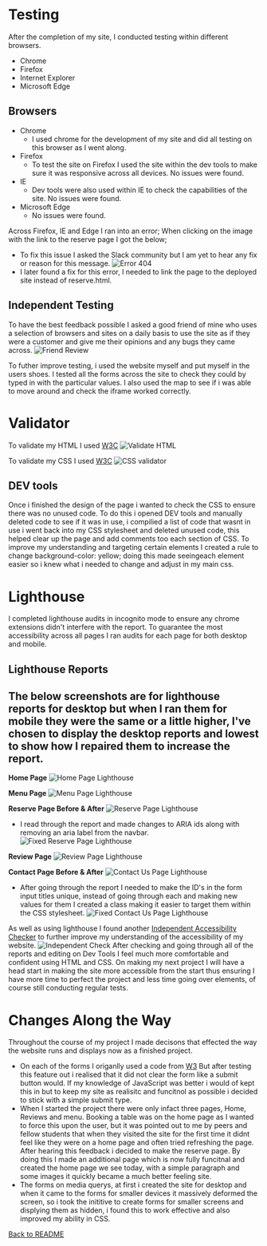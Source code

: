 # Testing 
After the completion of my site, I conducted testing within different browsers.
- Chrome
- Firefox 
- Internet Explorer 
- Microsoft Edge 

## Browsers 
- Chrome 
  - I used chrome for the development of my site and did all testing on this browser as I went along. 
- Firefox 
  - To test the site on Firefox I used the site within the dev tools to make sure it was responsive across all devices. No issues were found.
- IE 
  - Dev tools were also used within IE to check the capabilities of the site. No issues were found.
- Microsoft Edge 
  - No issues were found. 

Across Firefox, IE and Edge I ran into an error; When clicking on the image with the link to the reserve page I got the below; 
- To fix this issue I asked the Slack community but I am yet to hear any fix or reason for this message. 
![Error 404](assets/docs/images/error-display.png) 
- I later found a fix for this error, I needed to link the page to the deployed site instead of reserve.html.  

## Independent Testing 
To have the best feedback possible I asked a good friend of mine who uses a selection of browsers and sites on a daily basis to use the site as if they were a customer and give me their opinions and any bugs they came across. 
![Friend Review](assets/docs/images/friend-review.png)

To futher improve testing, i used the website myself and put myself in the users shoes. I tested all the forms across the site to check they could by typed in with the particular values. I also used the map to see if i was able to move around and check the iframe worked correctly. 



# Validator 
To validate my HTML I used [W3C](https://validator.w3.org/) 
![Validate HTML](assets/docs/images/html-validate.png)

To validate my CSS I used [W3C](https://jigsaw.w3.org/css-validator/)
![CSS validator](assets/docs/images/css-validate.png)

## DEV tools
Once i finished the design of the page i wanted to check the CSS to ensure there was no unused code. To do this i opened DEV tools and manually deleted code to see if it was in use, i compilied a list of code that wasnt in use i went back into my CSS stylesheet and deleted unused code, this helped clear up the page and add comments too each section of CSS. 
To improve my understanding and targeting certain elements I created a rule to change background-color: yellow; doing this made seeingeach element easier so i knew what i needed to change and adjust in my main css. 

# Lighthouse 
I completed lighthouse audits in incognito mode to ensure any chrome extensions didn't interfere with the report.
To guarantee the most accessibility across all pages I ran audits for each page for both desktop and mobile. 

## Lighthouse Reports
The below screenshots are for lighthouse reports for desktop but when I ran them for mobile they were the same or a little higher, I've chosen to display the desktop reports and lowest to show how I repaired them to increase the report. 
--- 

**Home Page**
![Home Page Lighthouse](/assets/docs/images/index.lighthouse.png)

**Menu Page**
![Menu Page Lighthouse](/assets/docs/images/menu.lighthouse.png)

**Reserve Page Before & After**
![Reserve Page Lighthouse](/assets/docs/images/reserve.lighthouse.png)
  - I read through the report and made changes to ARIA ids along with removing an aria label from the navbar. 
![Fixed Reserve Page Lighthouse](/assets/docs/images/fix.reserve.lighthouse.png)

**Review Page** 
![Review Page Lighthouse](/assets/docs/images/reviews.lighthouse.png)

**Contact Page Before & After**
![Contact Us Page Lighthouse](/assets/docs/images/contact.lighthouse.png)
  - After going through the report I needed to make the ID's in the form input titles unique, instead of going through each and making new values for them I created a class making it easier to target them within the CSS stylesheet.
![Fixed Contact Us Page Lighthouse](/assets/docs/images/new.contact.lighthouse.png)

As well as using lighthouse I found another [Independent Accessibility Checker](https://www.siteimprove.com/) to further improve my understanding of the accessibility of my website. 
![Independent Check](assets/docs/images/self-check.png)
After checking and going through all of the reports and editing on Dev Tools I feel much more comfortable and confident using HTML and CSS. On making my next project I will have a head start in making the site more accessible from the start thus ensuring I have more time to perfect the project and less time going over elements, of course still conducting regular tests.

# Changes Along the Way 
Throughout the course of my project I made decisons that effected the way the website runs and displays now as a finished project. 
- On each of the forms I origanlly used a code from [W3](https://www.w3schools.com/html/tryit.asp?filename=tryhtml_input_button) But after testing this feature out i realised that it did not clear the form like a submit button would. If my knowledge of JavaScript was better i would of kept this in but to keep my site as realisitc and funcitnol as possible i decided to stick with a simple submit type. 
- When I started the project there were only infact three pages, Home, Reviews and menu. Booking a table was on the home page as I wanted to force this upon the user, but it was pointed out to me by peers and fellow students that when they visited the site for the first time it didnt feel like they were on a home page and often tried refreshing the page. After hearing this feedback i decided to make the reserve page. By doing this I made an additional page which is now fully funcitnal and created the home page we see today, with a simple paragraph and some images it quickly became a much better feeling site. 
- The forms on media querys, at first i created the site for desktop and when it came to the forms for smaller devices it massively deformed the screen, so i took the inititive to create forms for smaller screens and displying them as hidden, i found this to work effective and also improved my ability in CSS. 


 [Back to README](/README.md) 





    